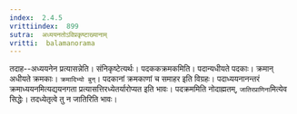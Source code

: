 ```yaml
---
index:  2.4.5
vrittiindex:  899
sutra:  अध्ययनतोऽविप्रकृष्टाख्यानाम्
vritti:  balamanorama 
---
```


तदाह--अध्ययनेन प्रत्यासन्नेति। संनिकृष्टेत्यर्थः। पदककक्रमकमिति। पदान्यधीयते पदकाः। क्रमान् अधीयते क्रमकाः। `क्रमादिभ्यो बुन्`। पदकानां क्रमकाणां च समाहर इति विग्रहः। पदाध्ययनानन्तरं क्रमाध्ययनमित्यद्ययनगता प्रत्यासत्तिरध्येतर्यारोप्यत इति भावः। पदक्रममिति नोदाह्मतम्, `जातिरप्राणिना`मित्येव सिद्धेः। तदध्येतृत्वे तु न जातिरिति भावः। 

